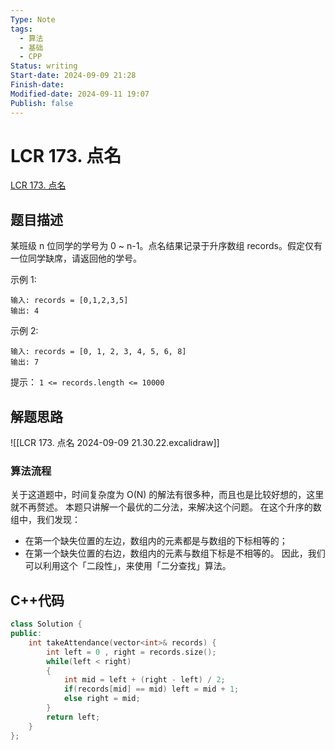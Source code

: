 ```yaml
---
Type: Note
tags: 
  - 算法
  - 基础
  - CPP
Status: writing
Start-date: 2024-09-09 21:28
Finish-date: 
Modified-date: 2024-09-11 19:07
Publish: false
---
```



# LCR 173. 点名
[LCR 173. 点名](https://leetcode.cn/problems/que-shi-de-shu-zi-lcof/)

## 题目描述
某班级 n 位同学的学号为 0 ~ n-1。点名结果记录于升序数组 records。假定仅有一位同学缺席，请返回他的学号。

 

示例 1:
```
输入: records = [0,1,2,3,5]
输出: 4
```

示例 2:
```
输入: records = [0, 1, 2, 3, 4, 5, 6, 8]
输出: 7
```
 

提示：
`1 <= records.length <= 10000`

## 解题思路

![[LCR 173. 点名 2024-09-09 21.30.22.excalidraw]]
### 算法流程
关于这道题中，时间复杂度为 O(N) 的解法有很多种，而且也是比较好想的，这里就不再赘述。
本题只讲解一个最优的二分法，来解决这个问题。
在这个升序的数组中，我们发现：
- 在第一个缺失位置的左边，数组内的元素都是与数组的下标相等的；
- 在第一个缺失位置的右边，数组内的元素与数组下标是不相等的。
因此，我们可以利用这个「二段性」，来使用「二分查找」算法。

## C++代码

```cpp
class Solution {
public:
    int takeAttendance(vector<int>& records) {
        int left = 0 , right = records.size();
        while(left < right)
        {
            int mid = left + (right - left) / 2;
            if(records[mid] == mid) left = mid + 1;
            else right = mid; 
        }
        return left;
    }
};
```
